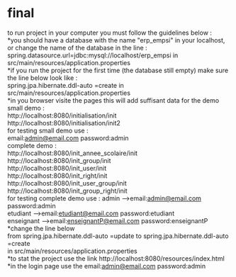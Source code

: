 # final
to run project in your computer you must follow the guidelines below : <br />
*you should have a database with the name "erp_empsi" in your localhost, or change the name of the database in the line :<br />
spring.datasource.url=jdbc:mysql://localhost/erp_empsi in src/main/resources/application.properties <br />
*if you run the project for the first time (the database still empty) make sure the line below look like :<br />
spring.jpa.hibernate.ddl-auto =create in src/main/resources/application.properties <br />
*in you browser visite the pages this will add suffisant data for the demo<br />
small demo :<br />
http://localhost:8080/initialisation/init<br />
http://localhost:8080/initialisation/init2<br />
for testing small demo use :<br />
email:admin@email.com password:admin<br />
complete demo :<br />
http://localhost:8080/init_annee_scolaire/init<br />
http://localhost:8080/init_group/init<br />
http://localhost:8080/init_user/init<br />
http://localhost:8080/init_right/init<br />
http://localhost:8080/init_user_group/init<br />
http://localhost:8080/init_group_right/init<br />
for testing complete demo use :
admin -->email:admin@email.com password:admin<br />
etudiant -->email:etudiant@email.com password:etudiant<br />
enseignant  -->email:enseignantP@email.com password:enseignantP<br />
*change the line below <br />
from spring.jpa.hibernate.ddl-auto =update to spring.jpa.hibernate.ddl-auto =create <br />
in src/main/resources/application.properties <br />
*to stat the project use the link  http://localhost:8080/resources/index.html<br />
*in the login page use the email:admin@email.com password:admin<br />
